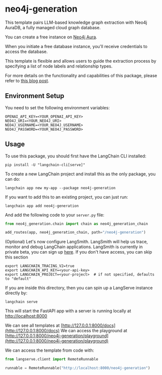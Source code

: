 
# neo4j-generation

This template pairs LLM-based knowledge graph extraction with Neo4j AuraDB, a fully managed cloud graph database.

You can create a free instance on [Neo4j Aura](https://neo4j.com/cloud/platform/aura-graph-database?utm_source=langchain&utm_content=langserve).

When you initiate a free database instance, you'll receive credentials to access the database.

This template is flexible and allows users to guide the extraction process by specifying a list of node labels and relationship types.

For more details on the functionality and capabilities of this package, please refer to [this blog post](https://blog.langchain.dev/constructing-knowledge-graphs-from-text-using-openai-functions/).

## Environment Setup

You need to set the following environment variables:

```
OPENAI_API_KEY=<YOUR_OPENAI_API_KEY>
NEO4J_URI=<YOUR_NEO4J_URI>
NEO4J_USERNAME=<YOUR_NEO4J_USERNAME>
NEO4J_PASSWORD=<YOUR_NEO4J_PASSWORD>
```

## Usage

To use this package, you should first have the LangChain CLI installed:

```shell
pip install -U "langchain-cli[serve]"
```

To create a new LangChain project and install this as the only package, you can do:

```shell
langchain app new my-app --package neo4j-generation
```

If you want to add this to an existing project, you can just run:

```shell
langchain app add neo4j-generation
```

And add the following code to your `server.py` file:
```python
from neo4j_generation.chain import chain as neo4j_generation_chain

add_routes(app, neo4j_generation_chain, path="/neo4j-generation")
```

(Optional) Let's now configure LangSmith. 
LangSmith will help us trace, monitor and debug LangChain applications. 
LangSmith is currently in private beta, you can sign up [here](https://smith.langchain.com/). 
If you don't have access, you can skip this section


```shell
export LANGCHAIN_TRACING_V2=true
export LANGCHAIN_API_KEY=<your-api-key>
export LANGCHAIN_PROJECT=<your-project>  # if not specified, defaults to "default"
```

If you are inside this directory, then you can spin up a LangServe instance directly by:

```shell
langchain serve
```

This will start the FastAPI app with a server is running locally at 
[http://localhost:8000](http://localhost:8000)

We can see all templates at [http://127.0.0.1:8000/docs](http://127.0.0.1:8000/docs)
We can access the playground at [http://127.0.0.1:8000/neo4j-generation/playground](http://127.0.0.1:8000/neo4j-generation/playground)  

We can access the template from code with:

```python
from langserve.client import RemoteRunnable

runnable = RemoteRunnable("http://localhost:8000/neo4j-generation")
```
